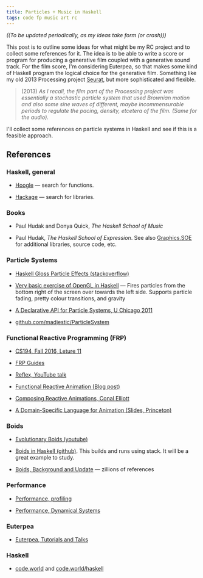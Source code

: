 ```yaml
---
title: Particles + Music in Haskell  
tags: code fp music art rc
---
```


*((To be updated periodically, as my ideas take form (or crash)))*

This post is to outline some ideas for what might be my RC project
and to collect some references for it.  The idea is to be able to
write a score or program for producing a generative film coupled
with a generative sound track.   For the film score,
I'm considering Euterpea, so that makes some kind of
Haskell program the logical choice for the generative film.
Something like my old 2013 Processing
project [Seurat](https://wordpress.com/view/square-the-circle.com),
but more sophisticated and flexible.

> (2013) *As I recall,
the film part of the Processing project was essentially a stochastic
particle system that used Brownian motion and also some sine waves of
different, maybe incommensurable periods to regulate the pacing, density,
etcetera of the film.  (Same for the audio).*

I'll collect some references on particle systems in Haskell and see if
this is a feasible approach.

## References

### Haskell, general

- [Hoogle](https://hoogle.haskell.org/) — search for functions.

- [Hackage](https://hackage.haskell.org/) — search for libraries.

### Books

- Paul Hudak and Donya Quick, *The Haskell School of Music*

- Paul Hudak, *The Haskell School of Expression*.  See also [Graphics.SOE](https://www.haskell.org/hugs/pages/libraries/HGL/Graphics-SOE.html)
for additional libraries, source code, etc.

### Particle Systems  

- [Haskell Gloss Particle Effects (stackoverflow)](https://stackoverflow.com/questions/26700346/haskell-gloss-particle-effects)

- [Very basic exercise of OpenGL in Haskell](https://github.com/vikrem/Harticle) — Fires particles from the bottom right of the screen over towards the left side. Supports particle fading, pretty colour transitions, and gravity

- [A Declarative API for Particle Systems, U Chicago 2011](https://people.cs.uchicago.edu/~jhr/papers/2011/padl-particles.pdf)

- [github.com/madjestic/ParticleSystem](https://github.com/madjestic/ParticleSystem)

### Functional Reactive Programming (FRP)

- [CS194, Fall 2016, Leture 11](https://www.cis.upenn.edu/~cis194/fall16/lectures/11-frp.html)

- [FRP Guides](https://github.com/HeinrichApfelmus/frp-guides)

- [Reflex, YouTube talk](https://www.youtube.com/watch?v=mYvkcskJbc4)

- [Functional Reactive Animation (Blog post)](https://blog.acolyer.org/2015/12/07/fran/)

- [Composing Reactive Animations, Conal Elliott](http://www.sci.brooklyn.cuny.edu/~zhou/papers/repository/tutorial/tutorial.htm)

- [A Domain-Specific Language for Animation (Slides, Princeton)](https://www.cs.princeton.edu/~dpw/cos441-11/notes/slides08-animation.pdf)

### Boids

- [Evolutionary Boids (youtube)](https://www.youtube.com/watch?v=H5civU0ylfQ)

- [Boids in Haskell (github)](https://github.com/tsoding/boids).  This builds and runs
  using stack.  It will be a great example to study.

- [Boids, Background and Update](http://www.red3d.com/cwr/boids/) — zillions of references


### Performance

- [Performance, profiling](https://codereview.stackexchange.com/questions/26081/haskell-particle-simulation)

- [Performance, Dynamical Systems](https://softwareengineering.stackexchange.com/questions/195124/is-haskell-clojure-actually-unsuited-for-dynamic-systems-such-as-particle-simula)

### Euterpea

- [Euterpea, Tutorials and Talks](http://euterpea.com/tutorials/)


### Haskell

- [code.world](https://code.world/) and [code.world/haskell](https://code.world/haskell)
